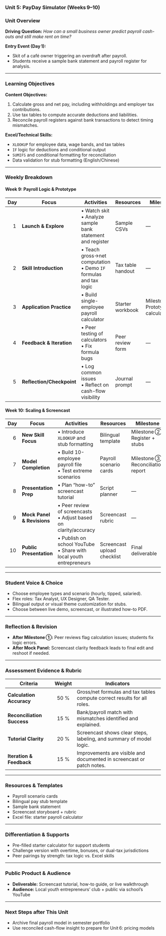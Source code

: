 ### Unit 5: PayDay Simulator (Weeks 9–10)

### Unit Overview

**Driving Question:**
*How can a small business owner predict payroll cash-outs and still make rent on time?*

**Entry Event (Day 1):**
* Skit of a café owner triggering an overdraft after payroll.
* Students receive a sample bank statement and payroll register for analysis.

---

### Learning Objectives

**Content Objectives:**
1. Calculate gross and net pay, including withholdings and employer tax contributions.
2. Use tax tables to compute accurate deductions and liabilities.
3. Reconcile payroll registers against bank transactions to detect timing mismatches.

**Excel/Technical Skills:**
* `XLOOKUP` for employee data, wage bands, and tax tables
* `IF` logic for deductions and conditional output
* `SUMIFS` and conditional formatting for reconciliation
* Data validation for stub formatting (English/Chinese)

---

### Weekly Breakdown

#### Week 9: Payroll Logic & Prototype

| Day | Focus                   | Activities                                                          | Resources                  | Milestone                          |
|----:|-------------------------|---------------------------------------------------------------------|----------------------------|------------------------------------|
|  1  | **Launch & Explore**    | • Watch skit<br>• Analyze sample bank statement and register       | Sample CSVs                | —                                  |
|  2  | **Skill Introduction**  | • Teach gross→net computation<br>• Demo `IF` formulas and tax logic| Tax table handout          | —                                  |
|  3  | **Application Practice**| • Build single-employee payroll calculator                          | Starter workbook           | Milestone ①: Prototype calculator  |
|  4  | **Feedback & Iteration**| • Peer testing of calculators<br>• Fix formula bugs                 | Peer review form           | —                                  |
|  5  | **Reflection/Checkpoint**| • Log common issues<br>• Reflect on cash-flow visibility            | Journal prompt             | —                                  |

#### Week 10: Scaling & Screencast

| Day | Focus                      | Activities                                                           | Resources                   | Milestone                          |
|----:|----------------------------|----------------------------------------------------------------------|-----------------------------|------------------------------------|
|  6  | **New Skill Focus**        | • Introduce `XLOOKUP` and stub formatting                            | Bilingual template          | Milestone ②: Register + stubs      |
|  7  | **Model Completion**       | • Build 10-employee payroll file<br>• Test extreme scenarios         | Payroll scenario cards      | Milestone ③: Reconciliation report |
|  8  | **Presentation Prep**      | • Plan “how-to” screencast tutorial                                  | Script planner              | —                                  |
|  9  | **Mock Panel & Revisions** | • Peer review of screencasts<br>• Adjust based on clarity/accuracy   | Screencast rubric           | —                                  |
| 10  | **Public Presentation**    | • Publish on school YouTube<br>• Share with local youth entrepreneurs| Screencast upload checklist | Final deliverable                  |

---

### Student Voice & Choice

* Choose employee types and scenario (hourly, tipped, salaried).
* Flex roles: Tax Analyst, UX Designer, QA Tester.
* Bilingual output or visual theme customization for stubs.
* Choose between live demo, screencast, or illustrated how-to PDF.

---

### Reflection & Revision

* **After Milestone ①:** Peer reviews flag calculation issues; students fix logic errors.
* **After Mock Panel:** Screencast clarity feedback leads to final edit and reshoot if needed.

---

### Assessment Evidence & Rubric

| Criteria                    | Weight | Indicators                                                               |
|----------------------------|:------:|---------------------------------------------------------------------------|
| **Calculation Accuracy**   | 50 %   | Gross/net formulas and tax tables compute correct results for all roles. |
| **Reconciliation Success** | 15 %   | Bank/payroll match with mismatches identified and explained.             |
| **Tutorial Clarity**       | 20 %   | Screencast shows clear steps, labeling, and summary of model logic.      |
| **Iteration & Feedback**   | 15 %   | Improvements are visible and documented in screencast or patch notes.    |

---

### Resources & Templates

* Payroll scenario cards
* Bilingual pay stub template
* Sample bank statement
* Screencast storyboard + rubric
* Excel file: starter payroll calculator

---

### Differentiation & Supports

* Pre-filled starter calculator for support students
* Challenge version with overtime, bonuses, or dual-tax jurisdictions
* Peer pairings by strength: tax logic vs. Excel skills

---

### Public Product & Audience

* **Deliverable:** Screencast tutorial, how-to guide, or live walkthrough  
* **Audience:** Local youth entrepreneurs’ club + public via school’s YouTube

---

### Next Steps after This Unit

* Archive final payroll model in semester portfolio  
* Use reconciled cash-flow insight to prepare for Unit 6: pricing models
